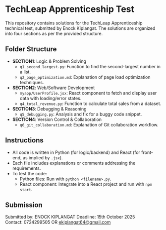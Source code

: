 # TechLeap Apprenticeship Test

This repository contains solutions for the TechLeap Apprenticeship technical test, submitted by Enock Kiplangat. The solutions are organized into four sections as per the provided structure.

## Folder Structure
- **SECTION1**: Logic & Problem Solving
  - `q1_second_largest.py`: Function to find the second-largest number in a list.
  - `q2_page_optimization.md`: Explanation of page load optimization techniques.
- **SECTION2**: Web/Software Development
  - `myapp/UserProfile.jsx`: React component to fetch and display user data with loading/error states.
  - `q4_total_revenue.py`: Function to calculate total sales from a dataset.
- **SECTION3**: Debugging & Reasoning
  - `q5_debugging.py`: Analysis and fix for a buggy code snippet.
- **SECTION4**: Version Control & Collaboration
  - `q6_git_collaboration.md`: Explanation of Git collaboration workflow.

## Instructions
- All code is written in Python (for logic/backend) and React (for front-end, as implied by `.jsx`).
- Each file includes explanations or comments addressing the requirements.
- To test the code:
  - Python files: Run with `python <filename>.py`.
  - React component: Integrate into a React project and run with `npm start`.

## Submission
Submitted by: ENOCK KIPLANGAT 
Deadline: 15th October 2025  
Contact: 0724299505 OR ekiplangat64@gmail.com